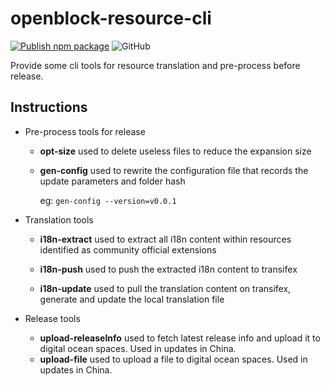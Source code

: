 # openblock-resource-cli

[![Publish npm package](https://github.com/openblockcc/openblock-resource-cli/actions/workflows/publish.yml/badge.svg)](https://github.com/openblockcc/openblock-resource-cli/actions/workflows/publish.yml)
![GitHub](https://img.shields.io/github/license/openblockcc/openblock-resource-cli)

Provide some cli tools for resource translation and pre-process before release.

## Instructions

- Pre-process tools for release

  - **opt-size** used to delete useless files to reduce the expansion size

  - **gen-config** used to rewrite the configuration file that records the update parameters and folder hash

      eg: `gen-config --version=v0.0.1`

- Translation tools

  - **i18n-extract** used to extract all i18n content within resources identified as community official extensions

  - **i18n-push** used to push the extracted i18n content to transifex

  - **i18n-update** used to pull the translation content on transifex, generate and update the local translation file

- Release tools

  - **upload-releaseInfo** used to fetch latest release info and upload it to digital ocean spaces. Used in updates in China.
  - **upload-file** used to upload a file to digital ocean spaces. Used in updates in China.
